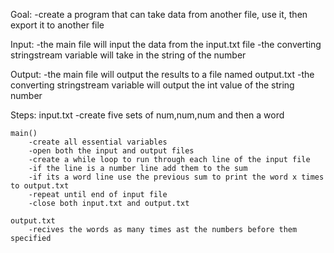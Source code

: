 Goal: 
	-create a program that can take data from another file, use it, then export it to another file

Input:
	-the main file will input the data from the input.txt file
	-the converting stringstream variable will take in the string of the number

Output: 
	-the main file will output the results to a file named output.txt
	-the converting stringstream variable will output the int value of the string number

Steps:
	input.txt
		-create five sets of num,num,num and then a word
	
	main()
		-create all essential variables
		-open both the input and output files
		-create a while loop to run through each line of the input file
		-if the line is a number line add them to the sum
		-if its a word line use the previous sum to print the word x times to output.txt
		-repeat until end of input file
		-close both input.txt and output.txt

	output.txt
		-recives the words as many times ast the numbers before them specified 
